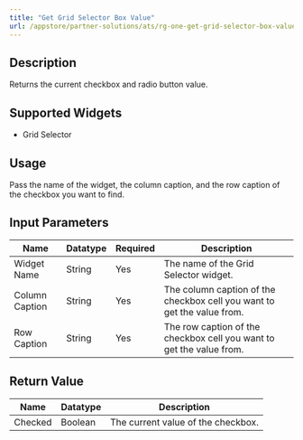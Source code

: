 ```yaml
---
title: "Get Grid Selector Box Value"
url: /appstore/partner-solutions/ats/rg-one-get-grid-selector-box-value/
---
```


## Description

Returns the current checkbox and radio button value.

## Supported Widgets

* Grid Selector

## Usage

Pass the name of the widget, the column caption, and the row caption of the checkbox you want to find.

## Input Parameters

Name | Datatype | Required | Description
---- | -------- | -------- | ---------------
Widget Name | String | Yes | The name of the Grid Selector widget.
Column Caption | String | Yes | The column caption of the checkbox cell you want to get the value from.
Row Caption | String | Yes | The row caption of the checkbox cell you want to get the value from.

## Return Value

Name | Datatype | Description
---- | --------- | ---------------
Checked | Boolean | The current value of the checkbox.
